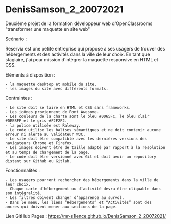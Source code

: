 # DenisSamson_2_20072021

Deuxième projet de la formation développeur web d'OpenClassrooms "transformer une maquette en site web"

Scénario :

Reservia est une petite entreprise qui propose à ses usagers de trouver des hébergements et des activités dans la ville de leur choix. 
En tant que stagiaire, j'ai pour mission d'intégrer la maquette responsive en HTML et CSS.

Éléments à disposition :

    - la maquette desktop et mobile du site.
    - les images du site avec différents formats.

Contraintes :

    - Le site doit se faire en HTML et CSS sans frameworks.
    - Les icônes proviennent de Font Awesome.
    - Les couleurs de la charte sont le bleu #0065FC, le bleu clair #DEEBFF et le gris #F2F2F2.
    - la police utilisée est Raleway.
    - Le code utilise les balises sémantiques et ne doit contenir aucune erreur ni alerte au validateur W3C.
    - Le site doit être compatible avec les dernières versions des navigateurs Chrome et Firefox.
    - Les images doivent être de taille adapté par rapport à la résolution et au temps de chargement de la page.
    - Le code doit être versionné avec Git et doit avoir un repository distant sur Github ou Gitlab.

Fonctionnalités :

    - Les usagers pourront rechercher des hébergements dans la ville de leur choix.
    - Chaque carte d’hébergement ou d’activité devra être cliquable dans son intégralité. 
    - Les filtres doivent changer d’apparence au survol.
    - Dans le menu, les liens “Hébergements” et “Activités” sont des ancres qui doivent mener aux sections de la page.

Lien GitHub Pages : https://mr-s1lence.github.io/DenisSamson_2_20072021/
